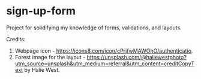 # sign-up-form
Project for solidifying my knowledge of forms, validations, and layouts.

Credits:

1. Webpage icon - https://icons8.com/icon/cPrjfwMAWOhO/authenticatio.
2. Forest image for the layout - https://unsplash.com/@haliewestphoto?utm_source=unsplash&utm_medium=referral&utm_content=creditCopyText by Halie West.


